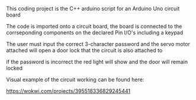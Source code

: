 This coding project is the C++ arduino script for an Arduino Uno circuit board 

The code is imported onto a circuit board, the board is connected to the corrseponding components on the declared Pin I/O's including a keypad

The user must input the correct 3-character password and the servo motor attached will open a door lock that the circuit is also attached to 

if the password is incorrect the red light will show and the door will remain locked 


Visual example of the circuit working can be found here:

https://wokwi.com/projects/395518336829245441
